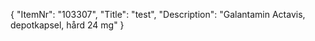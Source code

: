 {
  "ItemNr": "103307",
  "Title": "test",
  "Description": "Galantamin Actavis, depotkapsel, hård 24 mg"
}